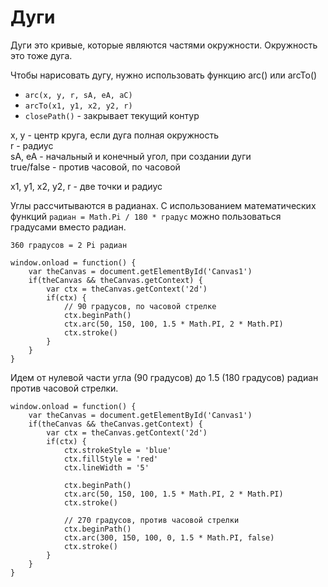 # Дуги
Дуги это кривые, которые являются частями окружности. Окружность это тоже дуга.

Чтобы нарисовать дугу, нужно использовать функцию arc() или arcTo()

* `arc(x, y, r, sA, eA, aC)`
* `arcTo(x1, y1, x2, y2, r)`
* `closePath()` - закрывает текущий контур

x, y - центр круга, если дуга полная окружность<br />
r - радиус<br />
sA, eA - начальный и конечный угол, при создании дуги<br />
true/false - против часовой, по часовой

x1, y1, x2, y2, r - две точки и радиус

Углы рассчитываются в радианах. С использованием математических функций `радиан = Math.Pi / 180 * градус` можно пользоваться градусами вместо радиан.

    360 градусов = 2 Pi радиан

    window.onload = function() {
        var theCanvas = document.getElementById('Canvas1')
        if(theCanvas && theCanvas.getContext) {
            var ctx = theCanvas.getContext('2d')
            if(ctx) {
                // 90 градусов, по часовой стрелке
                ctx.beginPath()
                ctx.arc(50, 150, 100, 1.5 * Math.PI, 2 * Math.PI)
                ctx.stroke()
            }
        }
    }

Идем от нулевой части угла (90 градусов) до 1.5 (180 градусов) радиан против часовой стрелки.

    window.onload = function() {
        var theCanvas = document.getElementById('Canvas1')
        if(theCanvas && theCanvas.getContext) {
            var ctx = theCanvas.getContext('2d')
            if(ctx) {
                ctx.strokeStyle = 'blue'
                ctx.fillStyle = 'red'
                ctx.lineWidth = '5'
                
                ctx.beginPath()
                ctx.arc(50, 150, 100, 1.5 * Math.PI, 2 * Math.PI)
                ctx.stroke()

                // 270 градусов, против часовой стрелки
                ctx.beginPath()
                ctx.arc(300, 150, 100, 0, 1.5 * Math.PI, false)
                ctx.stroke()
            }
        }
    }